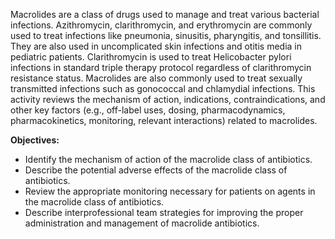 Macrolides are a class of drugs used to manage and treat various bacterial infections. Azithromycin, clarithromycin, and erythromycin are commonly used to treat infections like pneumonia, sinusitis, pharyngitis, and tonsillitis. They are also used in uncomplicated skin infections and otitis media in pediatric patients. Clarithromycin is used to treat Helicobacter pylori infections in standard triple therapy protocol regardless of clarithromycin resistance status. Macrolides are also commonly used to treat sexually transmitted infections such as gonococcal and chlamydial infections. This activity reviews the mechanism of action, indications, contraindications, and other key factors (e.g., off-label uses, dosing, pharmacodynamics, pharmacokinetics, monitoring, relevant interactions) related to macrolides.

**Objectives:**
- Identify the mechanism of action of the macrolide class of antibiotics.
- Describe the potential adverse effects of the macrolide class of antibiotics.
- Review the appropriate monitoring necessary for patients on agents in the macrolide class of antibiotics.
- Describe interprofessional team strategies for improving the proper administration and management of macrolide antibiotics.